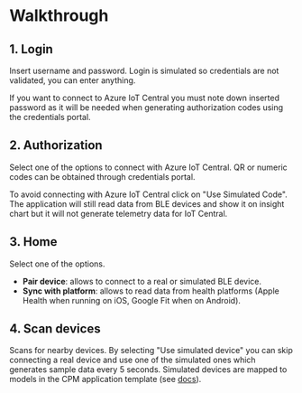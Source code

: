 # Walkthrough

## 1. Login
<!-- insert screenshot -->
Insert username and password. Login is simulated so credentials are not validated, you can enter anything.

If you want to connect to Azure IoT Central you must note down inserted password as it will be needed when generating authorization codes using the credentials portal.

## 2. Authorization
Select one of the options to connect with Azure IoT Central.
QR or numeric codes can be obtained through credentials portal.

To avoid connecting with Azure IoT Central click on "Use Simulated Code". The application will still read data from BLE devices and show it on insight chart but it will not generate telemetry data for IoT Central.

## 3. Home
Select one of the options.
- __Pair device__: allows to connect to a real or simulated BLE device.
- __Sync with platform__: allows to read data from health platforms (Apple Health when running on iOS, Google Fit when on Android).

## 4. Scan devices
Scans for nearby devices. By selecting "Use simulated device" you can skip connecting a real device and use one of the simulated ones which generates sample data every 5 seconds. Simulated devices are mapped to models in the CPM application template (see [docs](https://docs.microsoft.com/en-us/azure/iot-central/healthcare/tutorial-continuous-patient-monitoring)).